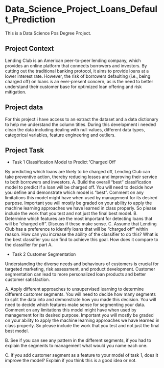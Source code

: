 # Data_Science_Project_Loans_Default_Prediction

This is a Data Science Pos Degree Project.

## Project Context
Lending Club is an American peer-to-peer lending company, which provides an online platform that
connects borrowers and investors. By cutting out the traditional banking protocol, it aims to provide
loans at a lower interest rate. However, the risk of borrowers defaulting (i.e., being charged off) on
loans is an ever-present concern, as is the need to better understand their customer base for
optimized loan offering and risk mitigation.

## Project data
For this project i have access to an extract the dataset and a data dictionary to help me understand the column titles.
During this development i needed clean the data including dealing with null values, different data types, categorical variables, feature engineering and outliers.

## Project Task
  - Task 1 Classification Model to Predict 'Charged Off'

  By predicting which loans are likely to be charged off, Lending Club can take preventive action, thereby reducing losses and improving their service to both borrowers and investors.
    A. Build the overall “best” classification model to predict if a loan will be charged off. You will need to decide how you define and demonstrate which model is “best”. Comment on any limitations this model might have when used by           management for its desired purpose. Important you will mostly be graded on your ability to apply the machine learning approaches we have learned in class properly. So please include the work that you test and not just the final best model.
    B. Determine which features are the most important for detecting loans that will be “charged off”. Discuss if these make sense.
    C. Assume that Lending Club has a preference to identify loans that will be “charged off” within reason. How can you increase the ability of the classifier to do this? What is the best classifier you can find to achieve this goal. 
       How does it compare to the classifier for part A.
    
  - Task 2 Customer Segmentation
    
  Understanding the diverse needs and behaviours of customers is crucial for targeted marketing, risk assessment, and product development. Customer segmentation can lead to more personalized loan products and better customer satisfaction.

   A. Apply different approaches to unsupervised learning to determine different customer segments. You will need to decide how many segments to split the data into and demonstrate how you made this decision. You will need to decide 
       which features make sense for segmenting your data. Comment on any limitations this model might have when used by management for its desired purpose. Important you will mostly be graded on your ability to apply the machine 
       learning approaches we have learned in class properly. So please include the work that you test and not just the final best model.
    
   B. See if you can see any pattern in the different segments, if you had to explain the segments to management what would you name each one.
    
   C. If you add customer segment as a feature to your model of task 1, does it improve the model? Explain if you think this is a good idea or not.
